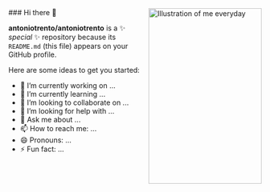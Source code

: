 <!--<img align="right" src="https://github.com/labtocat/labtocat/blob/master/bat.png" alt="Illustration of me everyday" width=225px height=351px />-->
<img align="right" src="https://media.giphy.com/media/if9niVFg4IwAE/source.gif" alt="Illustration of me everyday" width=225px height=351px />
### Hi there 👋

**antoniotrento/antoniotrento** is a ✨ _special_ ✨ repository because its `README.md` (this file) appears on your GitHub profile.

Here are some ideas to get you started:

- 🔭 I’m currently working on ...
- 🌱 I’m currently learning ...
- 👯 I’m looking to collaborate on ...
- 🤔 I’m looking for help with ...
- 💬 Ask me about ...
- 📫 How to reach me: ...
- 😄 Pronouns: ...
- ⚡ Fun fact: ...

